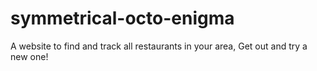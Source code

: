 # symmetrical-octo-enigma
A website to find and track all restaurants in your area, Get out and try a new one!

